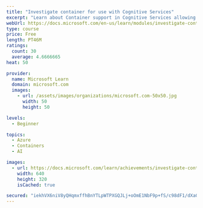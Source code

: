 ```yaml
---
title: "Investigate container for use with Cognitive Services"
excerpt: "Learn about Container support in Cognitive Services allowing the use of APIs available in Azure and enable flexibility in where to deploy and host the services with Docker containers."
webUrl: https://docs.microsoft.com/en-us/learn/modules/investigate-container-for-use-cognitive-services/
type: course
price: Free
length: PT46M
ratings:
  count: 30
  average: 4.6666665
heat: 50

provider:
  name: Microsoft Learn
  domain: microsoft.com
  images:
    - url: /assets/images/organizations/microsoft.com-50x50.jpg
      width: 50
      height: 50

levels:
  - Beginner

topics:
  - Azure
  - Containers
  - AI

images:
  - url: https://docs.microsoft.com/learn/achievements/investigate-container-for-use-with-cognitive-services-social.png
    width: 640
    height: 320
    isCached: true

secured: "iekhVX6niV8yQHqmxffhBnYTLpWTPXGQJLj+oOmE1NbF9p+fS/c98dF1/dXaGCweTY5Prz7uQlGAqBeqHrP3p7Xo3YQwdQC/1LVsbLOzIiAguakDrRBy821hGFIt/zEPpK9YZFj4JAIehlOatKZ1mF7or6LOOhcThcEjflo3tDATqWDpUS36hiy9zJIGHLW6Kx7iLuYfHF1dD5QikExKXTJ7k2DKQzQE8rZ4Riue1HIDp2jYCnossTzd5oR0ITx9N2ij043MUhBxuRnY2L/DLqROa7Uq0tE9UvvvCSwdNpKPqzpXawEx/fEXPFaVmDyCthGpauMfhwk268Tede9E9k34/42KsXmTSN6SLK88Xxm4TPEf2Hq1onUpPDeC770tOghCaHvFzvrT0cFeqWutotwn3SbI6JpbOr9N7tCIQGQ=;bhw4b2wyFJm0BD/v4xuupg=="
---
```


